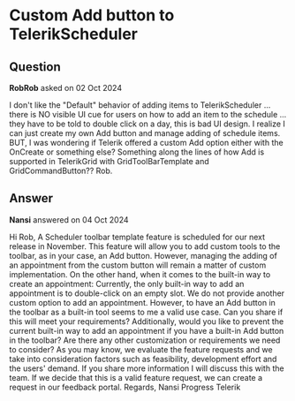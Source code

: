 # Custom Add button to TelerikScheduler

## Question

**RobRob** asked on 02 Oct 2024

I don't like the "Default" behavior of adding items to TelerikScheduler ... there is NO visible UI cue for users on how to add an item to the schedule ... they have to be told to double click on a day, this is bad UI design. I realize I can just create my own Add button and manage adding of schedule items. BUT, I was wondering if Telerik offered a custom Add option either with the OnCreate or something else? Something along the lines of how Add is supported in TelerikGrid with GridToolBarTemplate and GridCommandButton?? Rob.

## Answer

**Nansi** answered on 04 Oct 2024

Hi Rob, A Scheduler toolbar template feature is scheduled for our next release in November. This feature will allow you to add custom tools to the toolbar, as in your case, an Add button. However, managing the adding of an appointment from the custom button will remain a matter of custom implementation. On the other hand, when it comes to the built-in way to create an appointment: Currently, the only built-in way to add an appointment is to double-click on an empty slot. We do not provide another custom option to add an appointment. However, to have an Add button in the toolbar as a built-in tool seems to me a valid use case. Can you share if this will meet your requirements? Additionally, would you like to prevent the current built-in way to add an appointment if you have a built-in Add button in the toolbar? Are there any other customization or requirements we need to consider? As you may know, we evaluate the feature requests and we take into consideration factors such as feasibility, development effort and the users' demand. If you share more information I will discuss this with the team. If we decide that this is a valid feature request, we can create a request in our feedback portal. Regards, Nansi Progress Telerik
